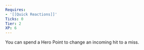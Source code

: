 ```yaml
---
Requires:
- '[[Quick Reactions]]'
Ticks: 0
Tier: 2
XP: 6
---
```


You can spend a Hero Point to change an incoming hit to a miss.